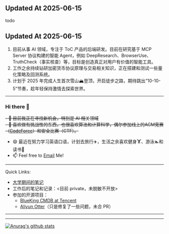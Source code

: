 ## Updated At 2025-06-15
todo
## Updated At 2025-06-15
1. 目前从事 AI 领域，专注于 ToC 产品的后端研发。目前在研究基于 MCP Server 协议构建的智能 Agent，例如 DeepResearch、BrowserUse、TruthCheck（事实核查）等，目标是创造真正对用户有价值的智能工具。
2. 工作之余持续钻研加密货币协议原理与交易相关知识，正在搭建和测试一些量化策略及回测系统。
3. 计划于 2025 年完成人生首次雪山🏔️登顶，开启徒步之路，期待跳出“10-10-5”节奏，趁年轻保持激情去探索世界。

---

### Hi there 👋

~~- 💼 目前我正在寻找新机会，特别是 AI 相关领域~~  
~~- 🌱 喜欢做有挑战性的东西，也很喜欢算法和计算科学，偶尔参加线上的ACM竞赛（[CodeForce](https://codeforces.com/profile/KetchupZ)）和安全比赛（CTF）。~~

- 😄 最近在努力学习英语口语，计划去旅行✈️，生活之余喜欢健身🏋️、游泳🏊和读书📖  
- 📫 Feel free to [Email](mailto:ketchupz1999@gmail.com) Me!

---

Quick Links:

- [大学期间的笔记](https://github.com/LieLieLiekey/Note-FromCSDN)
- 工作后的笔记和记录：<目前 private，未脱敏不开放>
- 参加的开源项目：
  - [BlueKing CMDB at Tencent](https://github.com/TencentBlueKing/bk-cmdb)
  - [Aliyun Otter](https://github.com/LieLieLiekey/otter)（只是修复了一些问题，未合 PR）

---
-----------
[![Anurag's github stats](https://github-readme-stats.vercel.app/api?username=LieLieLieKey&show_icons=true&count_private=true&theme=radical)](https://github.com/anuraghazra/github-readme-stats)
<!--
**LieLieLiekey/LieLieLieKey** is a ✨ _special_ ✨ repository because its `README.md` (this file) appears on your GitHub profile.

-->
